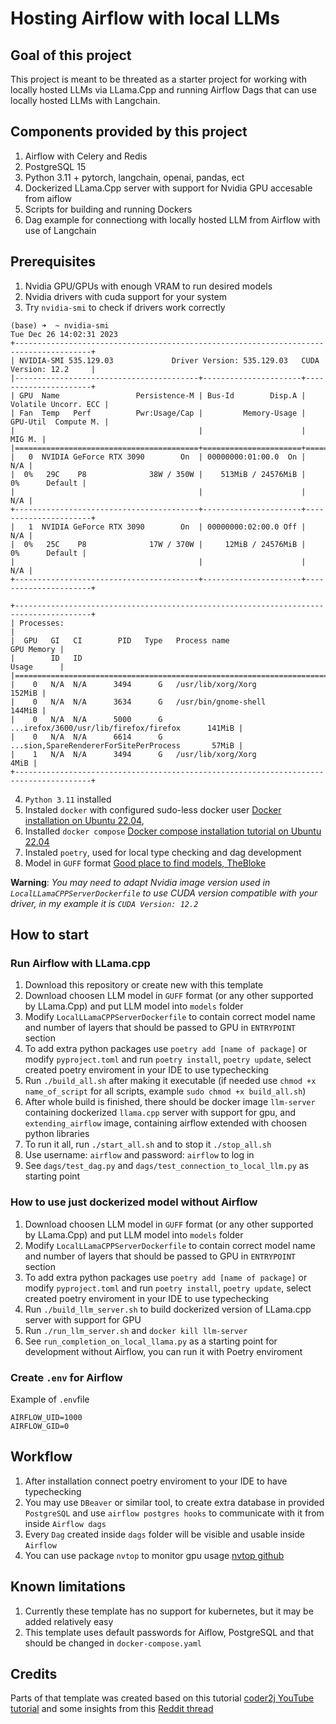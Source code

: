 # Hosting Airflow with local LLMs

## Goal of this project
This project is meant to be threated as a starter project for working with locally hosted LLMs via LLama.Cpp and running Airflow Dags that can use locally hosted LLMs with Langchain.

## Components provided by this project
1. Airflow with Celery and Redis
2. PostgreSQL 15 
3. Python 3.11 + pytorch, langchain, openai, pandas, ect
4. Dockerized LLama.Cpp server with support for Nvidia GPU accesable from aiflow
5. Scripts for building and running Dockers
6. Dag example for connectiong with locally hosted LLM from Airflow with use of Langchain

## Prerequisites
1. Nvidia GPU/GPUs with enough VRAM to run desired models
2. Nvidia drivers with cuda support for your system
3. Try `nvidia-smi` to check if drivers work correctly

```shell
(base) ➜  ~ nvidia-smi
Tue Dec 26 14:02:31 2023       
+---------------------------------------------------------------------------------------+
| NVIDIA-SMI 535.129.03             Driver Version: 535.129.03   CUDA Version: 12.2     |
|-----------------------------------------+----------------------+----------------------+
| GPU  Name                 Persistence-M | Bus-Id        Disp.A | Volatile Uncorr. ECC |
| Fan  Temp   Perf          Pwr:Usage/Cap |         Memory-Usage | GPU-Util  Compute M. |
|                                         |                      |               MIG M. |
|=========================================+======================+======================|
|   0  NVIDIA GeForce RTX 3090        On  | 00000000:01:00.0  On |                  N/A |
|  0%   29C    P8              38W / 350W |    513MiB / 24576MiB |      0%      Default |
|                                         |                      |                  N/A |
+-----------------------------------------+----------------------+----------------------+
|   1  NVIDIA GeForce RTX 3090        On  | 00000000:02:00.0 Off |                  N/A |
|  0%   25C    P8              17W / 370W |     12MiB / 24576MiB |      0%      Default |
|                                         |                      |                  N/A |
+-----------------------------------------+----------------------+----------------------+
                                                                                         
+---------------------------------------------------------------------------------------+
| Processes:                                                                            |
|  GPU   GI   CI        PID   Type   Process name                            GPU Memory |
|        ID   ID                                                             Usage      |
|=======================================================================================|
|    0   N/A  N/A      3494      G   /usr/lib/xorg/Xorg                          152MiB |
|    0   N/A  N/A      3634      G   /usr/bin/gnome-shell                        144MiB |
|    0   N/A  N/A      5000      G   ...irefox/3600/usr/lib/firefox/firefox      141MiB |
|    0   N/A  N/A      6614      G   ...sion,SpareRendererForSitePerProcess       57MiB |
|    1   N/A  N/A      3494      G   /usr/lib/xorg/Xorg                            4MiB |
+---------------------------------------------------------------------------------------+

```

4. `Python 3.11` installed
5. Instaled `docker` with configured sudo-less docker user [Docker installation on Ubuntu 22.04](https://www.digitalocean.com/community/tutorials/how-to-install-and-use-docker-on-ubuntu-22-04), 
6. Installed `docker compose` [Docker compose installation tutorial on Ubuntu 22.04](https://www.digitalocean.com/community/tutorials/how-to-install-and-use-docker-compose-on-ubuntu-22-04)
6. Instaled `poetry`, used for local type checking and dag development
7. Model in `GUFF` format [Good place to find models, TheBloke](https://huggingface.co/TheBloke)

__Warning__: _You may need to adapt Nvidia image version used in `LocalLLamaCPPServerDockerfile` to use CUDA version compatible with your driver, in my example it is `CUDA Version: 12.2`_


## How to start
### Run Airflow with LLama.cpp
1. Download this repository or create new with this template
2. Download choosen LLM model in `GUFF` format (or any other supported by LLama.Cpp) and put LLM model into `models` folder
3. Modify `LocalLLamaCPPServerDockerfile` to contain correct model name and number of layers that should be passed to GPU in `ENTRYPOINT` section
4. To add extra python packages use `poetry add [name of package]` or modify `pyproject.toml` and run `poetry install`, `poetry update`, select created poetry enviroment in your IDE to use typechecking
5. Run `./build_all.sh` after making it executable (if needed use `chmod +x name_of_script` for all scripts, example `sudo chmod +x build_all.sh`)
6. After whole build is finished, there should be docker image `llm-server` containing dockerized `llama.cpp` server with support for gpu, and `extending_airflow` image, containing airflow extended with choosen python libraries
7. To run it all, run `./start_all.sh` and to stop it `./stop_all.sh`
8. Use username: `airflow` and password: `airflow` to log in 
9. See `dags/test_dag.py` and `dags/test_connection_to_local_llm.py` as starting point


### How to use just dockerized model without Airflow
1. Download choosen LLM model in `GUFF` format (or any other supported by LLama.Cpp) and put LLM model into `models` folder
2. Modify `LocalLLamaCPPServerDockerfile` to contain correct model name and number of layers that should be passed to GPU in `ENTRYPOINT` section
3. To add extra python packages use `poetry add [name of package]` or modify `pyproject.toml` and run `poetry install`, `poetry update`,  select created poetry enviroment in your IDE to use typechecking
4. Run `./build_llm_server.sh` to build dockerized version of LLama.cpp server with support for GPU
5. Run `./run_llm_server.sh` and `docker kill llm-server`
6. See `run_completion_on_local_llama.py` as a starting point for development without Airflow, you can run it with Poetry enviroment


### Create `.env` for Airflow
Example of `.env`file
```
AIRFLOW_UID=1000
AIRFLOW_GID=0
```

## Workflow
1. After installation connect poetry enviroment to your IDE to have typechecking
2. You may use `DBeaver` or similar tool, to create extra database in provided `PostgreSQL` and use `airflow postgres hooks` to communicate with it from inside `Airflow dags`
3. Every `Dag` created inside `dags` folder will be visible and usable inside `Airflow`
4. You can use package `nvtop` to monitor gpu usage [nvtop github](https://github.com/Syllo/nvtop)


## Known limitations
1. Currently these template has no support for kubernetes, but it may be added relatively easy
2. This template uses default passwords for Aiflow, PostgreSQL and that should be changed in `docker-compose.yaml`


## Credits
Parts of that template was created based on this tutorial [coder2j YouTube tutorial](https://www.youtube.com/watch?v=K9AnJ9_ZAXE) and some insights from this [Reddit thread](https://www.reddit.com/r/LocalLLaMA/comments/17ffbg9/using_langchain_with_llamacpp/)